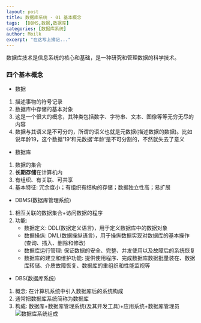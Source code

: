 ```yaml
---
layout: post
title: 数据库系统 - 01 基本概念
tags:  [DBMS,数据,数据库]
categories: [数据库系统]
author: Moilk
excerpt: "在这写上摘记..."
---
```

数据库技术是信息系统的核心和基础，是一种研究和管理数据的科学技术。  

### 四个基本概念  
- 数据  
1) 描述事物的符号记录  
2) 数据库中存储的基本对象  
3) 这是一个很大的概念，其种类包括数字、字符串、文本、图像等等无穷无尽的内容  
4) 数据与其语义是不可分的，所谓的语义也就是元数据(描述数据的数据)。比如说年龄19，这个数据'19'和元数据'年龄'是不可分割的，不然就失去了意义  
- 数据库  
1) 数据的集合  
2) **长期存储**在计算机内  
3) 有组织、有关联、可共享  
4) 基本特征: 冗余度小；有组织有结构的存储；数据独立性高；易扩展  
- DBMS(数据库管理系统)  
1) 相互关联的数据集合+访问数据的程序  
2) 功能: 
	+ 数据定义: DDL(数据定义语言)，用于定义数据库中的数据对象  
	+ 数据操纵: DML(数据操纵语言)，用于操纵数据实现对数据库的基本操作(查询、插入、删除和修改)  
	+ 数据库运行管理: 保证数据的安全、完整、并发使用以及故障后的系统恢复  
	+ 数据库的建立和维护功能: 提供使用程序、完成数据库数据批量装在、数据库转储、介质故障恢复、数据库的重组织和性能监视等  
- DBS(数据库系统)  
1) 概念: 在计算机系统中引入数据库后的系统构成  
2) 通常把数据库系统简称为数据库  
3) 构成: 数据库+数据库管理系统(及其开发工具)+应用系统+数据库管理员  
![数据库系统组成]({{site.baseurl}}/assets/images/DBS/DBS.png)  